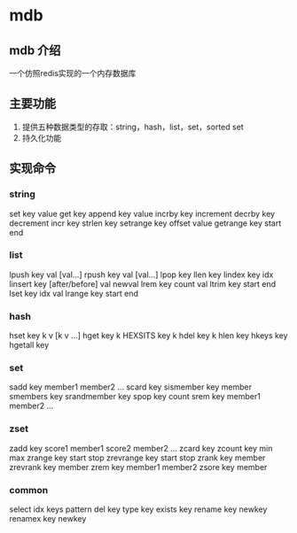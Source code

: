 # mdb
## mdb 介绍
一个仿照redis实现的一个内存数据库
## 主要功能
1.  提供五种数据类型的存取：string，hash，list，set，sorted set
2.	持久化功能

## 实现命令
### string
set key value
get key
append key value
incrby key increment
decrby key decrement
incr key
strlen key
setrange key offset value
getrange key start end
### list
lpush key val [val...]
rpush key val [val...]
lpop key
llen key
lindex key idx
linsert key [after/before] val newval
lrem key count val
ltrim key start end
lset key idx val
lrange key start end
### hash
hset key k v [k v ...]
hget key k
HEXSITS key k
hdel key k
hlen key
hkeys key
hgetall key
### set
sadd key member1 member2 ...
scard key
sismember key member
smembers key
srandmember key
spop key count
srem key member1 member2 ...
### zset
zadd key score1 member1 score2 member2 ...
zcard key
zcount key min max
zrange key start stop
zrevrange key start stop
zrank key member
zrevrank key member
zrem key member1 member2
zsore key member
### common
select idx
keys pattern
del key
type key
exists key
rename key newkey
renamex key newkey







